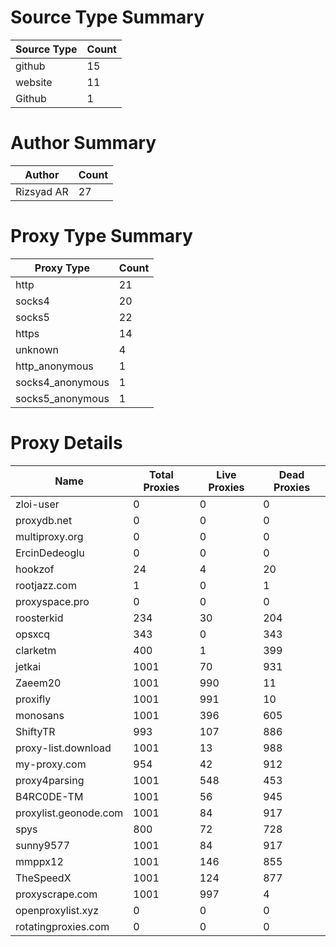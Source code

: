 # Source Type Summary

| Source Type | Count |
|-------------|-------|
| github | 15 |
| website | 11 |
| Github | 1 |


# Author Summary

| Author | Count |
|--------|-------|
| Rizsyad AR | 27 |


# Proxy Type Summary

| Proxy Type | Count |
|------------|-------|
| http | 21 |
| socks4 | 20 |
| socks5 | 22 |
| https | 14 |
| unknown | 4 |
| http_anonymous | 1 |
| socks4_anonymous | 1 |
| socks5_anonymous | 1 |


# Proxy Details

| Name | Total Proxies | Live Proxies | Dead Proxies |
|------|---------------|--------------|---------------|
| zloi-user | 0 | 0 | 0 |
| proxydb.net | 0 | 0 | 0 |
| multiproxy.org | 0 | 0 | 0 |
| ErcinDedeoglu | 0 | 0 | 0 |
| hookzof | 24 | 4 | 20 |
| rootjazz.com | 1 | 0 | 1 |
| proxyspace.pro | 0 | 0 | 0 |
| roosterkid | 234 | 30 | 204 |
| opsxcq | 343 | 0 | 343 |
| clarketm | 400 | 1 | 399 |
| jetkai | 1001 | 70 | 931 |
| Zaeem20 | 1001 | 990 | 11 |
| proxifly | 1001 | 991 | 10 |
| monosans | 1001 | 396 | 605 |
| ShiftyTR | 993 | 107 | 886 |
| proxy-list.download | 1001 | 13 | 988 |
| my-proxy.com | 954 | 42 | 912 |
| proxy4parsing | 1001 | 548 | 453 |
| B4RC0DE-TM | 1001 | 56 | 945 |
| proxylist.geonode.com | 1001 | 84 | 917 |
| spys | 800 | 72 | 728 |
| sunny9577 | 1001 | 84 | 917 |
| mmppx12 | 1001 | 146 | 855 |
| TheSpeedX | 1001 | 124 | 877 |
| proxyscrape.com | 1001 | 997 | 4 |
| openproxylist.xyz | 0 | 0 | 0 |
| rotatingproxies.com | 0 | 0 | 0 |
